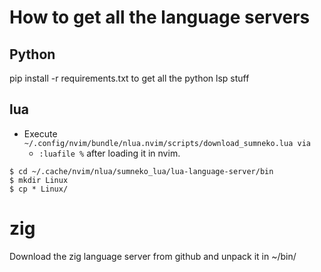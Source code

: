 # How to get all the language servers

## Python
pip install -r requirements.txt to get all the python lsp stuff

## lua

- Execute `~/.config/nvim/bundle/nlua.nvim/scripts/download_sumneko.lua via` 
  - `:luafile %` after loading it in nvim.

```console
$ cd ~/.cache/nvim/nlua/sumneko_lua/lua-language-server/bin
$ mkdir Linux
$ cp * Linux/
```

# zig
Download the zig language server from github and unpack it in ~/bin/
